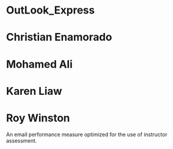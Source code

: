 # OutLook_Express
# Christian Enamorado
# Mohamed Ali
# Karen Liaw
# Roy Winston
An email performance measure optimized for the use of instructor assessment.
